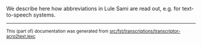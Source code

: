 

We describe here how abbreviations in Lule Sami are read out, e.g.
for text-to-speech systems.

* * *

<small>This (part of) documentation was generated from [src/fst/transcriptions/transcriptor-acro2text.lexc](https://github.com/giellalt/lang-smj/blob/main/src/fst/transcriptions/transcriptor-acro2text.lexc)</small>
